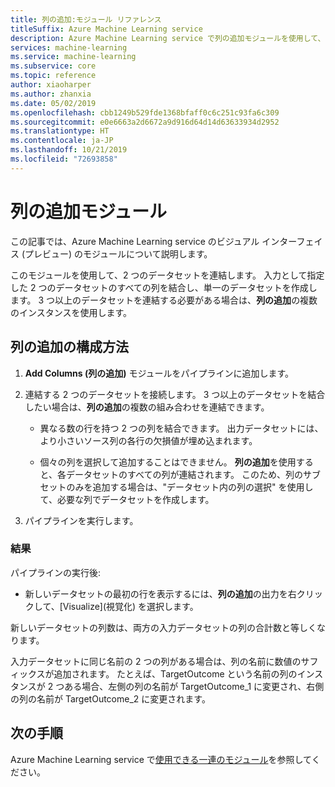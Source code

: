```yaml
---
title: 列の追加:モジュール リファレンス
titleSuffix: Azure Machine Learning service
description: Azure Machine Learning service で列の追加モジュールを使用して、2 つのデータセットを連結する方法について説明します。
services: machine-learning
ms.service: machine-learning
ms.subservice: core
ms.topic: reference
author: xiaoharper
ms.author: zhanxia
ms.date: 05/02/2019
ms.openlocfilehash: cbb1249b529fde1368bfaff0c6c251c93fa6c309
ms.sourcegitcommit: e0e6663a2d6672a9d916d64d14d63633934d2952
ms.translationtype: HT
ms.contentlocale: ja-JP
ms.lasthandoff: 10/21/2019
ms.locfileid: "72693858"
---
```

# <a name="add-columns-module"></a>列の追加モジュール

この記事では、Azure Machine Learning service のビジュアル インターフェイス (プレビュー) のモジュールについて説明します。

このモジュールを使用して、2 つのデータセットを連結します。 入力として指定した 2 つのデータセットのすべての列を結合し、単一のデータセットを作成します。 3 つ以上のデータセットを連結する必要がある場合は、**列の追加**の複数のインスタンスを使用します。



## <a name="how-to-configure-add-columns"></a>列の追加の構成方法
1. **Add Columns (列の追加)** モジュールをパイプラインに追加します。

2. 連結する 2 つのデータセットを接続します。 3 つ以上のデータセットを結合したい場合は、**列の追加**の複数の組み合わせを連結できます。

    - 異なる数の行を持つ 2 つの列を結合できます。 出力データセットには、より小さいソース列の各行の欠損値が埋め込まれます。

    - 個々の列を選択して追加することはできません。 **列の追加**を使用すると、各データセットのすべての列が連結されます。 このため、列のサブセットのみを追加する場合は、"データセット内の列の選択" を使用して、必要な列でデータセットを作成します。

3. パイプラインを実行します。

### <a name="results"></a>結果
パイプラインの実行後:

- 新しいデータセットの最初の行を表示するには、**列の追加**の出力を右クリックして、[Visualize]\(視覚化\) を選択します。

新しいデータセットの列数は、両方の入力データセットの列の合計数と等しくなります。

入力データセットに同じ名前の 2 つの列がある場合は、列の名前に数値のサフィックスが追加されます。 たとえば、TargetOutcome という名前の列のインスタンスが 2 つある場合、左側の列の名前が TargetOutcome_1 に変更され、右側の列の名前が TargetOutcome_2 に変更されます。

## <a name="next-steps"></a>次の手順

Azure Machine Learning service で[使用できる一連のモジュール](module-reference.md)を参照してください。 